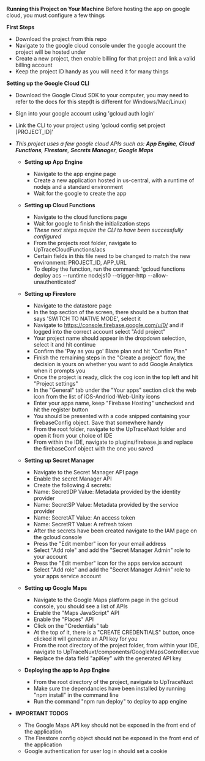 **Running this Project on Your Machine**
Before hosting the app on google cloud, you must configure a few things

**First Steps**
* Download the project from this repo
* Navigate to the google cloud console under the google account the project will be hosted under 
* Create a new project, then enable billing for that project and link a valid billing account
* Keep the project ID handy as you will need it for many things 

**Setting up the Google Cloud CLI**
* Download the Google Cloud SDK to your computer, you may need to refer to the docs for this step(It is different for Windows/Mac/Linux) 
* Sign into your google account using 'gcloud auth login'
* Link the CLI to your project using 'gcloud config set project [PROJECT_ID]'

* *This project uses a few google cloud APIs such as: **App Engine**, **Cloud Functions**, **Firestore**, **Secrets Manager**, **Google Maps***
    * **Setting up App Engine**
        * Navigate to the app engine page 
        * Create a new application hosted in us-central, with a runtime of nodejs and a standard environment
        * Wait for the google to create the app 

    * **Setting up Cloud Functions**
        * Navigate to the cloud functions page
        * Wait for google to finish the initialization steps
        * *These next steps require the CLI to have been successfully configured*
        * From the projects root folder, navigate to UpTraceCloudFunctions/acs
        * Certain fields in this file need to be changed to match the new environment: PROJECT_ID, APP_URL
        * To deploy the function, run the command: 'gcloud functions deploy acs --runtime nodejs10 --trigger-http --allow-unauthenticated'

    * **Setting up Firestore**
        * Navigate to the datastore page
        * In the top section of the screen, there should be a button that says 'SWITCH TO NATIVE MODE', select it
        * Navigate to https://console.firebase.google.com/u/0/ and if logged into the correct account select "Add project"
        * Your project name should appear in the dropdown selection, select it and hit continue
        * Confirm the 'Pay as you go' Blaze plan and hit "Confim Plan" 
        * Finish the remaining steps in the "Create a project" flow, the decision is yours on whether you want to add Google Analytics when it prompts you
        * Once the project is ready, click the cog icon in the top left and hit "Project settings"
        * In the "General" tab under the "Your apps" section click the web icon from the list of iOS-Andriod-Web-Unity icons
        * Enter your apps name, keep "Firebase Hosting" unchecked and hit the register button
        * You should be presented with a code snipped containing your firebaseConfig object. Save that somewhere handy
        * From the root folder, navigate to the UpTraceNuxt folder and open it from your choice of IDE
        * From within the IDE, navigate to plugins/firebase.js and replace the firebaseConf object with the one you saved

    * **Setting up Secret Manager**
        * Navigate to the Secret Manager API page
        * Enable the secret Manager API
        * Create the following 4 secrets:
        * Name: SecretIDP Value: Metadata provided by the identity provider
        * Name: SecretSP Value:  Metadata provided by the service provider
        * Name: SecretAT Value:  An access token
        * Name: SecretRT Value:  A refresh token
        * After the secrets have been created navigate to the IAM page on the gcloud console
        * Press the "Edit member" icon for your email address
        * Select "Add role" and add the "Secret Manager Admin" role to your account 
        * Press the "Edit member" icon for the apps service account
        * Select "Add role" and add the "Secret Manager Admin" role to your apps service account

    * **Setting up Google Maps** 
        * Navigate to the Google Maps platform page in the gcloud console, you should see a list of APIs
        * Enable the "Maps JavaScript" API
        * Enable the "Places" API
        * Click on the "Credentials" tab
        * At the top of it, there is a "CREATE CREDENTIALS" button, once clicked it will generate an API key for you
        * From the root directory of the project folder, from within your IDE, navigate to UpTraceNuxt/components/GoogleMapsController.vue
        * Replace the data field "apiKey" with the generated API key

    * **Deploying the app to App Engine**
        * From the root directory of the project, navigate to UpTraceNuxt
        * Make sure the dependancies have been installed by running "npm install" in the command line  
        * Run the command "npm run deploy" to deploy to app engine

* **IMPORTANT TODOS** 
    * The Google Maps API key should not be exposed in the front end of the application
    * The Firestore config object should not be exposed in the front end of the application
    * Google authentication for user log in should set a cookie







